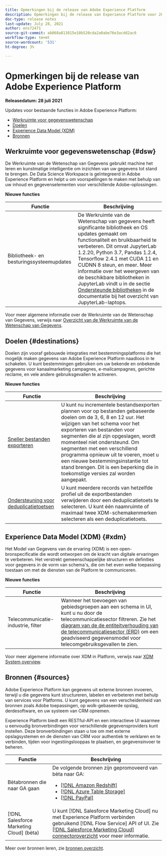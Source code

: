 ```yaml
---
title: Opmerkingen bij de release van Adobe Experience Platform
description: Opmerkingen bij de release van Experience Platform voor 28 juli 2021.
doc-type: release notes
last-update: July 28, 2021
author: ens72471
source-git-commit: ab868a813815e10b520cda2a0abe76e3acdd2ac6
workflow-type: tm+mt
source-wordcount: '531'
ht-degree: 3%

---
```



# Opmerkingen bij de release van Adobe Experience Platform

**Releasedatum: 28 juli 2021**

Updates voor bestaande functies in Adobe Experience Platform:

- [Werkruimte voor gegevenswetenschap](#dsw)
- [Doelen](#destinations)
- [Experience Data Model (XDM)](#xdm)
- [Bronnen](#sources)


## Werkruimte voor gegevenswetenschap {#dsw}

De Werkruimte van de Wetenschap van Gegevens gebruikt machine het leren en kunstmatige intelligentie om inzichten van uw gegevens tot stand te brengen. De Data Science Workspace is geïntegreerd in Adobe Experience Platform en helpt u om voorspellingen te maken met behulp van uw inhoud en gegevenselementen voor verschillende Adobe-oplossingen.

**Nieuwe functies**

| Functie | Beschrijving |
| --- | --- |
| Bibliotheek- en besturingssysteemupdates | De Werkruimte van de Wetenschap van gegevens heeft significante bibliotheek en OS updates gemaakt om functionaliteit en bruikbaarheid te verbeteren. Dit omvat JupyterLab 1.2.20, Python 3.7, Pandas 1.2.4, Tensorflow 2.4.1 met CUDA 11 en CUDNN 8 steun, en meer. Meer informatie over het weergeven van de beschikbare bibliotheken in JupyterLab vindt u in de sectie [Ondersteunde bibliotheken](../../data-science-workspace/jupyterlab/overview.md#supported-libraries) in de documentatie bij het overzicht van JupyterLab-laptops. |

Voor meer algemene informatie over de Werkruimte van de Wetenschap van Gegevens, verwijs naar [Overzicht van de Werkruimte van de Wetenschap van Gegevens](../../data-science-workspace/home.md).

## Doelen {#destinations}

Doelen zijn vooraf gebouwde integraties met bestemmingsplatforms die het mogelijk maken gegevens van Adobe Experience Platform naadloos in te schakelen. U kunt bestemmingen gebruiken om uw bekende en onbekende gegevens voor kanaalmarketing campagnes, e-mailcampagnes, gerichte reclame, en vele andere gebruiksgevallen te activeren.

**Nieuwe functies**

| Functie | Beschrijving |
| --- | --- |
| [Sneller bestanden exporteren](../../destinations/ui/activate-destinations.md#export-incremental-files) | U kunt nu incrementele bestandsexporten plannen voor op bestanden gebaseerde doelen om de 3, 6, 8 en 12 uur. Het wijzigen van het schema voor het exporteren van bestanden voor segmenten die al zijn opgeslagen, wordt momenteel niet ondersteund. Om segmenten met een verschillend programma opnieuw uit te voeren, moet u een nieuwe bestemmingsinstantie tot stand brengen. Dit is een beperking die in toekomstige versies zal worden aangepakt. |
| [Ondersteuning voor deduplicatietoetsen](../../destinations/ui/activate-destinations.md#deduplication-keys) | U kunt meerdere records van hetzelfde profiel uit de exportbestanden verwijderen door een deduplicatietoets te selecteren. U kunt één naamruimte of maximaal twee XDM-schemakenmerken selecteren als een deduplicatietoets. |

## Experience Data Model (XDM) {#xdm}

Het Model van Gegevens van de ervaring (XDM) is een open-bronspecificatie die wordt ontworpen om de kracht van digitale ervaringen te verbeteren. Het verstrekt gemeenschappelijke structuren en definities voor gegevens in de vorm van schema&#39;s, die om het even welke toepassing toestaan om met de diensten van de Platform te communiceren.

**Nieuwe functies**

| Functie | Beschrijving |
| --- | --- |
| Telecommunicatie-industrie, filter | Wanneer het toevoegen van gebiedsgroepen aan een schema in UI, kunt u nu door de telecommunicatiesector filtreren. Zie het [diagram van de de entiteitverhouding van de telecommunicatiesector (ERD)](../../xdm/schema/industries/telecom.md) om een geadviseerd gegevensmodel voor telecomgebruiksgevallen te zien. |

Voor meer algemene informatie over XDM in Platform, verwijs naar [XDM System overview](../../xdm/home.md).

## Bronnen {#sources}

Adobe Experience Platform kan gegevens uit externe bronnen invoeren, terwijl u die gegevens kunt structureren, labelen en verbeteren met behulp van services voor Platforms. U kunt gegevens van een verscheidenheid van bronnen zoals Adobe toepassingen, op wolk-gebaseerde opslag, derdesoftware, en uw systeem van CRM opnemen.

Experience Platform biedt een RESTful-API en een interactieve UI waarmee u eenvoudig bronverbindingen voor verschillende gegevensproviders kunt instellen. Deze bronverbindingen staan u toe om met externe opslagsystemen en de diensten van CRM voor authentiek te verklaren en te verbinden, tijden voor ingestiingslooppas te plaatsen, en gegevensinvoer te beheren.

| Functie | Beschrijving |
| ------- | ----------- |
| Bètabronnen die naar GA gaan | De volgende bronnen zijn gepromoveerd van bèta naar GA: <ul><li>[[!DNL Amazon Redshift]](../../sources/connectors/databases/redshift.md)</li><li>[[!DNL Azure Table Storage]](../../sources/connectors/databases/ats.md)</li><li>[[!DNL PayPal]](../../sources/connectors/payments/paypal.md)</li></ul> |
| [!DNL Salesforce Marketing Cloud] (bèta) | U kunt [!DNL Salesforce Marketing Cloud] nu met Experience Platform verbinden gebruikend [!DNL Flow Service] API of UI. Zie [[!DNL Salesforce Marketing Cloud] connectoroverzicht](../../sources/connectors/marketing-automation/salesforce-marketing-cloud.md) voor meer informatie. |

Meer over bronnen leren, zie [bronnen overzicht](../../sources/home.md).
